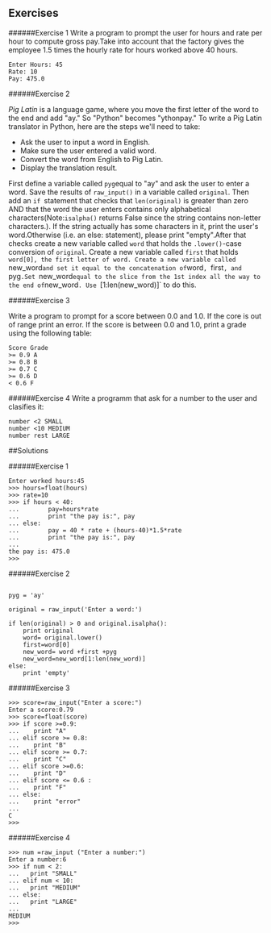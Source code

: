 ## Exercises

######Exercise 1
Write a program to prompt the user for hours and rate per hour to compute gross pay.Take into account that the factory gives the employee 1.5 times the
hourly rate for hours worked above 40 hours.
```
Enter Hours: 45
Rate: 10
Pay: 475.0
```
######Exercise 2

*Pig Latin* is a language game, where you move the first letter of the word to the end and add "ay." So "Python" becomes "ythonpay." To write a Pig Latin translator in Python, here are the steps we'll need to take:
- Ask the user to input a word in English.
- Make sure the user entered a valid word.
- Convert the word from English to Pig Latin.
- Display the translation result.

First define a variable called `pyg`equal to "ay"  and ask the user to enter a word. Save the results of `raw_input()` in a variable called `original`.
Then add an `if `statement that checks that `len(original)` is greater than zero AND that the word the user enters contains only alphabetical characters(Note:`isalpha()` returns False since the string contains non-letter characters.). If the string actually has some characters in it, print the user's word.Otherwise (i.e. an else: statement), please print "empty".After that checks create a new variable called `word` that holds the `.lower()`-case conversion of `original`.
Create a new variable called `first` that holds `word[0], the first letter of word.
Create a new variable called `new_word` and set it equal to the concatenation of `word`, `first`, and `pyg`.Set `new_word` equal to the slice from the 1st index all the way to the end of `new_word`. Use `[1:len(new_word)]` to do this.

######Exercise 3

Write a program to prompt for a score between 0.0 and 1.0. If the core is out of range print an error. If the score is between 0.0 and 1.0, print a
grade using the following table:
```
Score Grade
>= 0.9 A
>= 0.8 B
>= 0.7 C
>= 0.6 D
< 0.6 F
```

######Exercise 4
Write a programm that ask for a number to the user and clasifies it:
```
number <2 SMALL
number <10 MEDIUM
number rest LARGE
```

##Solutions

######Exercise 1
```
Enter worked hours:45
>>> hours=float(hours)
>>> rate=10
>>> if hours < 40:
...        pay=hours*rate
...        print "the pay is:", pay
... else:
...        pay = 40 * rate + (hours-40)*1.5*rate
...        print "the pay is:", pay
...
the pay is: 475.0
>>>
````

######Exercise 2
```

pyg = 'ay'

original = raw_input('Enter a word:')

if len(original) > 0 and original.isalpha():
    print original
    word= original.lower()
    first=word[0]
    new_word= word +first +pyg
    new_word=new_word[1:len(new_word)]
else:
    print 'empty'
```

######Exercise 3
```
>>> score=raw_input("Enter a score:")
Enter a score:0.79
>>> score=float(score)
>>> if score >=0.9:
...    print "A"
... elif score >= 0.8:
...    print "B"
... elif score >= 0.7:
...    print "C"
... elif score >=0.6:
...    print "D"
... elif score <= 0.6 :
...    print "F"
... else:
...    print "error"
...
C
>>>
```
######Exercise 4
```
>>> num =raw_input ("Enter a number:")
Enter a number:6
>>> if num < 2:
...   print "SMALL"
... elif num < 10:
...   print "MEDIUM"
... else:
...   print "LARGE"
...
MEDIUM
>>>
